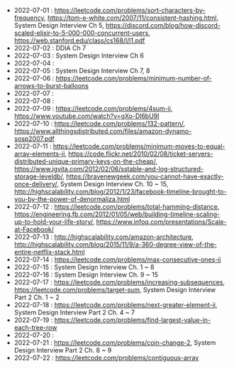 
* 2022-07-01 : https://leetcode.com/problems/sort-characters-by-frequency, https://tom-e-white.com/2007/11/consistent-hashing.html, System Design Interview Ch 5, https://discord.com/blog/how-discord-scaled-elixir-to-5-000-000-concurrent-users, https://web.stanford.edu/class/cs168/l/l1.pdf
* 2022-07-02 : DDIA Ch 7
* 2022-07-03 : System Design Interview Ch 6
* 2022-07-04 : 
* 2022-07-05 : System Design Interview Ch 7, 8
* 2022-07-06 : https://leetcode.com/problems/minimum-number-of-arrows-to-burst-balloons
* 2022-07-07 :
* 2022-07-08 : 
* 2022-07-09 : https://leetcode.com/problems/4sum-ii, https://www.youtube.com/watch?v=gXo-Dl6bU9I
* 2022-07-10 : https://leetcode.com/problems/132-pattern/, https://www.allthingsdistributed.com/files/amazon-dynamo-sosp2007.pdf
* 2022-07-11 : https://leetcode.com/problems/minimum-moves-to-equal-array-elements-ii, https://code.flickr.net/2010/02/08/ticket-servers-distributed-unique-primary-keys-on-the-cheap/, https://www.igvita.com/2012/02/06/sstable-and-log-structured-storage-leveldb/, https://bravenewgeek.com/you-cannot-have-exactly-once-delivery/, System Design Interview Ch. 10 ~ 15, http://highscalability.com/blog/2012/1/23/facebook-timeline-brought-to-you-by-the-power-of-denormaliza.html
* 2022-07-12 : https://leetcode.com/problems/total-hamming-distance, https://engineering.fb.com/2012/01/05/web/building-timeline-scaling-up-to-hold-your-life-story/, https://www.infoq.com/presentations/Scale-at-Facebook/
* 2022-07-13 : http://highscalability.com/amazon-architecture, http://highscalability.com/blog/2015/11/9/a-360-degree-view-of-the-entire-netflix-stack.html
* 2022-07-14 : https://leetcode.com/problems/max-consecutive-ones-ii
* 2022-07-15 : System Design Interview Ch. 1 ~ 8
* 2022-07-16 : System Design Interview Ch. 9 ~ 15
* 2022-07-17 : https://leetcode.com/problems/increasing-subsequences, https://leetcode.com/problems/target-sum, System Design Interview Part 2 Ch. 1 ~ 2
* 2022-07-18 : https://leetcode.com/problems/next-greater-element-ii, System Design Interview Part 2 Ch. 4 ~ 7
* 2022-07-19 : https://leetcode.com/problems/find-largest-value-in-each-tree-row
* 2022-07-20 : 
* 2022-07-21 : https://leetcode.com/problems/coin-change-2, System Design Interview Part 2 Ch. 8 ~ 9
* 2022-07-22 : https://leetcode.com/problems/contiguous-array
